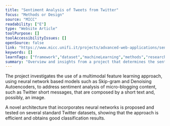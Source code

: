 ```yaml
---
title: "Sentiment Analysis of Tweets from Twitter"
focus: "Methods or Design"
source: "MICC"
readability: ["E"]
type: "Website Article"
toolPurpose: []
toolAccessibilityIssues: []
openSource: false
link: "https://www.micc.unifi.it/projects/advanced-web-applications/sentiment-analysis-of-tweets-from-twitter/"
keywords: []
learnTags: ["framework","dataset","machineLearning","methods","researchCentre"]
summary: "Overview and insights from a project that determines the sentiment analysis of Twitter data sets using a multimodal feature learning approach. "
---
```

The project investigates the use of a multimodal feature learning approach, using neural network based models such as Skip-gram and Denoising Autoencoders, to address sentiment analysis of micro-blogging content, such as Twitter short messages, that are composed by a short text and, possibly, an image.

A novel architecture that incorporates neural networks is proposed and tested on several standard Twitter datasets, showing that the approach is efficient and obtains good classification results.
